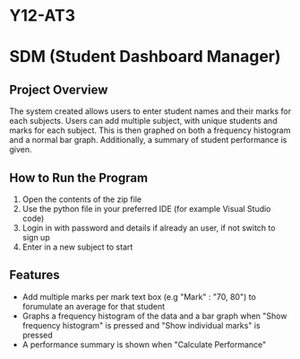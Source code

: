 # Y12-AT3 

# SDM (Student Dashboard Manager) 

## Project Overview 
The system created allows users to enter student names and their marks for each subjects. Users can add multiple subject, with unique students and marks for each subject. This is then graphed on both a frequency histogram and a normal bar graph. Additionally, a summary of student performance is given. 

## How to Run the Program 
1. Open the contents of the zip file
2. Use the python file in your preferred IDE (for example Visual Studio code)
3. Login in with password and details if already an user, if not switch to sign up
4. Enter in a new subject to start

## Features 
- Add multiple marks per mark text box (e.g "Mark" : "70, 80") to forumulate an average for that student
- Graphs a frequency histogram of the data and a bar graph when "Show frequency histogram" is pressed and "Show individual marks" is pressed
- A performance summary is shown when "Calculate Performance" 

